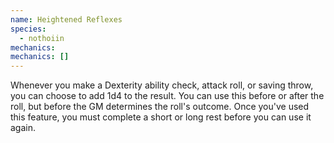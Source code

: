 ```yaml
---
name: Heightened Reflexes
species:
  - nothoiin
mechanics:
mechanics: []
---
```

Whenever you make a Dexterity ability check, attack roll, or saving throw, you can choose to add 1d4 to the result. You can use this before or after the roll, but before the GM determines the roll's outcome. Once you've used this feature, you must complete a short or long rest before you can use it again.
